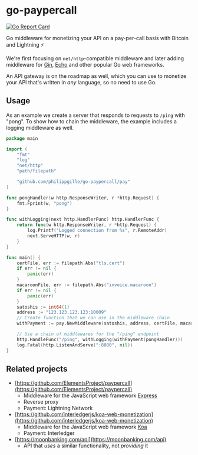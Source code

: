 go-paypercall
=============

[![Go Report Card](https://goreportcard.com/badge/github.com/philippgille/go-paypercall)](https://goreportcard.com/report/github.com/philippgille/go-paypercall)

Go middleware for monetizing your API on a pay-per-call basis with Bitcoin and Lightning ⚡️

We're first focusing on `net/http`-compatible middleware and later adding middleware for [Gin](https://github.com/gin-gonic/gin), [Echo](https://github.com/labstack/echo) and other popular Go web frameworks.

An API gateway is on the roadmap as well, which you can use to monetize your API that's written in *any* language, so no need to use Go.

Usage
-----

As an example we create a server that responds to requests to `/ping` with "pong". To show how to chain the middleware, the example includes a logging middleware as well.

```go
package main

import (
	"fmt"
	"log"
	"net/http"
	"path/filepath"

	"github.com/philippgille/go-paypercall/pay"
)

func pongHandler(w http.ResponseWriter, r *http.Request) {
	fmt.Fprint(w, "pong")
}

func withLogging(next http.HandlerFunc) http.HandlerFunc {
	return func(w http.ResponseWriter, r *http.Request) {
		log.Printf("Logged connection from %s", r.RemoteAddr)
		next.ServeHTTP(w, r)
	}
}

func main() {
	certFile, err := filepath.Abs("tls.cert")
	if err != nil {
		panic(err)
	}
	macaroonFile, err := filepath.Abs("invoice.macaroon")
	if err != nil {
		panic(err)
	}
	satoshis := int64(1)
	address := "123.123.123.123:10009"
	// Create function that we can use in the middleware chain
	withPayment := pay.NewMiddleware(satoshis, address, certFile, macaroonFile)

	// Use a chain of middlewares for the "/ping" endpoint
	http.HandleFunc("/ping", withLogging(withPayment(pongHandler)))
	log.Fatal(http.ListenAndServe(":8080", nil))
}
```

Related projects
----------------

- [https://github.com/ElementsProject/paypercall](https://github.com/ElementsProject/paypercall)
    - Middleware for the JavaScript web framework [Express](https://expressjs.com/)
    - Reverse proxy
    - Payment: Lightning Network
- [https://github.com/interledgerjs/koa-web-monetization](https://github.com/interledgerjs/koa-web-monetization)
    - Middleware for the JavaScript web framework [Koa](https://koajs.com/)
    - Payment: Interledger
- [https://moonbanking.com/api](https://moonbanking.com/api)
    - API that *uses* a similar functionality, not *providing* it
